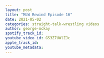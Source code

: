 ```yaml
---
layout: post
title: "MLW Rewind Episode 16"
date: 2021-05-02
categories: straight-talk-wrestling videos
author: george-mckay
spotify_track_id: 
youtube_video_id: GS3Z7UWlZJc
apple_track_id: 
youtube_metadata: 
---
```

